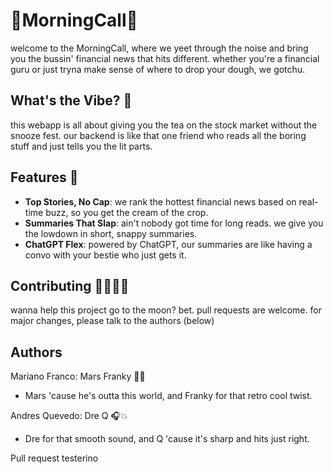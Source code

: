 # 💸MorningCall💸

welcome to the MorningCall, where we yeet through the noise and bring you the bussin' financial news that hits different. whether you're a financial guru or just tryna make sense of where to drop your dough, we gotchu.

## What's the Vibe? 🤔
this webapp is all about giving you the tea on the stock market without the snooze fest. our backend is like that one friend who reads all the boring stuff and just tells you the lit parts.

## Features 🐲
- **Top Stories, No Cap**: we rank the hottest financial news based on real-time buzz, so you get the cream of the crop.
- **Summaries That Slap**: ain't nobody got time for long reads. we give you the lowdown in short, snappy summaries.
- **ChatGPT Flex**: powered by ChatGPT, our summaries are like having a convo with your bestie who just gets it.

## Contributing 👬🏻🙏🏼
wanna help this project go to the moon? bet. pull requests are welcome. for major changes, please talk to the authors (below)

## Authors
Mariano Franco: Mars Franky 🚀🌟
- Mars 'cause he's outta this world, and Franky for that retro cool twist.

Andres Quevedo: Dre Q 🎧💥
- Dre for that smooth sound, and Q 'cause it's sharp and hits just right.

Pull request testerino
